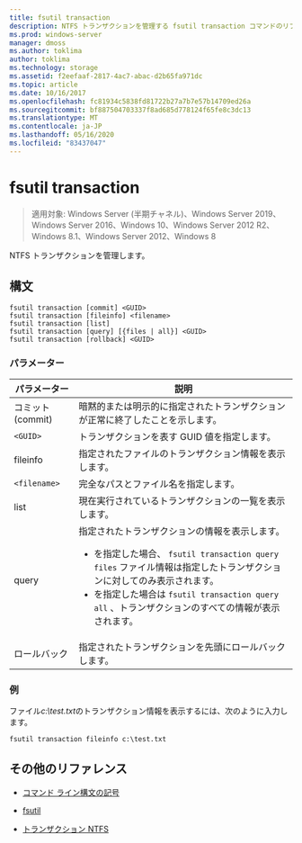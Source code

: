 ```yaml
---
title: fsutil transaction
description: NTFS トランザクションを管理する fsutil transaction コマンドのリファレンストピックです。
ms.prod: windows-server
manager: dmoss
ms.author: toklima
author: toklima
ms.technology: storage
ms.assetid: f2eefaaf-2817-4ac7-abac-d2b65fa971dc
ms.topic: article
ms.date: 10/16/2017
ms.openlocfilehash: fc81934c5838fd81722b27a7b7e57b14709ed26a
ms.sourcegitcommit: bf887504703337f8ad685d778124f65fe8c3dc13
ms.translationtype: MT
ms.contentlocale: ja-JP
ms.lasthandoff: 05/16/2020
ms.locfileid: "83437047"
---
```

# <a name="fsutil-transaction"></a>fsutil transaction

> 適用対象: Windows Server (半期チャネル)、Windows Server 2019、Windows Server 2016、Windows 10、Windows Server 2012 R2、Windows 8.1、Windows Server 2012、Windows 8

NTFS トランザクションを管理します。

## <a name="syntax"></a>構文

```
fsutil transaction [commit] <GUID>
fsutil transaction [fileinfo] <filename>
fsutil transaction [list]
fsutil transaction [query] [{files | all}] <GUID>
fsutil transaction [rollback] <GUID>
```

### <a name="parameters"></a>パラメーター

| パラメーター | 説明 |
| --------- | ----------- |
| コミット (commit) | 暗黙的または明示的に指定されたトランザクションが正常に終了したことを示します。 |
| `<GUID>` | トランザクションを表す GUID 値を指定します。 |
| fileinfo  | 指定されたファイルのトランザクション情報を表示します。 |
| `<filename>` | 完全なパスとファイル名を指定します。 |
| list | 現在実行されているトランザクションの一覧を表示します。 |
| query | 指定されたトランザクションの情報を表示します。<ul><li>を指定した場合、 `fsutil transaction query files` ファイル情報は指定したトランザクションに対してのみ表示されます。</li><li>を指定した場合は `fsutil transaction query all` 、トランザクションのすべての情報が表示されます。</li></ul> |
| ロールバック | 指定されたトランザクションを先頭にロールバックします。 |

### <a name="examples"></a>例

ファイル*c:\test.txt*のトランザクション情報を表示するには、次のように入力します。

```
fsutil transaction fileinfo c:\test.txt
```

## <a name="additional-references"></a>その他のリファレンス

- [コマンド ライン構文の記号](command-line-syntax-key.md)

- [fsutil](fsutil.md)

- [トランザクション NTFS](https://docs.microsoft.com/previous-versions/windows/it-pro/windows-server-2008-R2-and-2008/cc730726(v=ws.10))
